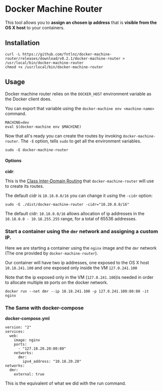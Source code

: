 # Docker Machine Router

This tool allows you to **assign an chosen ip address** that is **visible from the OS X host** to your containers.

## Installation

```
curl -L https://github.com/fntlnz/docker-machine-router/releases/download/v0.2.1/docker-machine-router > /usr/local/bin/docker-machine-router
chmod +x /usr/local/bin/docker-machine-router
```

## Usage

Docker machine router relies on the `DOCKER_HOST` environment variable as the Docker client does.

You can export that variable using the `docker-machine env <machine-name>` command.

```
MACHINE=dev
eval $(docker-machine env $MACHINE)
```

Now that all's ready you can create the routes by invoking `docker-machine-router`.
The `-E` option, tells `sudo` to get all the environment variables.

```
sudo -E docker-machine-router
```

#### Options

**cidr**:

This is the [Class Inter-Domain Routing](https://en.wikipedia.org/wiki/Classless_Inter-Domain_Routing) that `docker-machine-router` will use to create its routes.

The default cidr is `10.18.0.0/16` you can change it using the `-cidr` option:

```
sudo -E ./dist/docker-machine-router -cidr="10.20.0.0/16"
```

The default cidr: `10.18.0.0/16` allows allocation of ip addresses in the `10.18.0.0 - 10.18.255.255` range, for a total of 65536 addresses.

### Start a container using the `dmr` network and assigning a custom IP.

Here we are starting a container using the `nginx` image and the `dmr` network (The one provided by `docker-machine-router`).

Our container will have two ip addresses, one exposed to the OS X host `10.18.241.100` and one exposed only inside the VM `127.0.241.100`

Note that the ip exposed only in the VM  (`127.0.241.100`)is needed in order to allocate multiple `80` ports on the docker network.

```
docker run --net dmr --ip 10.18.241.100 -p 127.0.241.100:80:80 -it nginx
```

### The Same with docker-compose

**docker-compose.yml**

```
version: "2"
services:
  web:
    image: nginx
    ports:
      - "127.18.20.20:80:80"
    networks:
      dmr:
        ipv4_address: "10.18.20.20"
networks:
  dmr:
    external: true
```

This is the equivalent of what we did with the run command.

